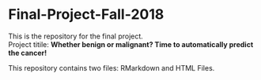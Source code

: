 # Final-Project-Fall-2018

This is the repository for the final project.  
Project titile: **Whether benign or malignant? Time to automatically predict the cancer!**  
  
This repository contains two files: RMarkdown and HTML Files.
